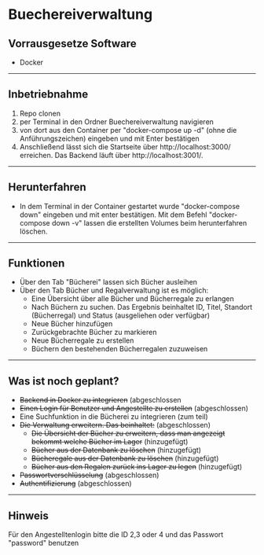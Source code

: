 # Buechereiverwaltung

## Vorrausgesetze Software
- Docker
---

## Inbetriebnahme
1. Repo clonen
2. per Terminal in den Ordner Buechereiverwaltung navigieren
3. von dort aus den Container per "docker-compose up -d" (ohne die Anführungszeichen) eingeben und mit Enter bestätigen 
4. Anschließend lässt sich die Startseite über http://localhost:3000/ erreichen. Das Backend läuft über http://localhost:3001/.
---
## Herunterfahren
- In dem Terminal in der Container gestartet wurde "docker-compose down" eingeben und mit enter bestätigen. Mit dem Befehl "docker-compose down -v" lassen die erstellten Volumes beim herunterfahren löschen.
---
## Funktionen
- Über den Tab "Bücherei" lassen sich Bücher ausleihen
- Über den Tab Bücher und Regalverwaltung ist es möglich:
  - Eine Übersicht über alle Bücher und Bücherregale zu erlangen 
  - Nach Büchern zu suchen. Das Ergebnis beinhaltet ID, Titel, Standort (Bücherregal) und Status (ausgeliehen oder verfügbar)
  - Neue Bücher hinzufügen
  - Zurückgebrachte Bücher zu markieren
  - Neue Bücherregale zu erstellen
  - Büchern den bestehenden Bücherregalen zuzuweisen
---
## Was ist noch geplant?
- ~~Backend in Docker zu integrieren~~ (abgeschlossen
- ~~Einen Login für Benutzer und Angestellte zu erstellen~~ (abgeschlossen)
- Eine Suchfunktion in die Bücherei zu integrieren (zum teil)
- ~~Die Verwaltung erweitern. Das beinhaltet:~~ (abgeschlossen)
  - ~~Die Übersicht der Bücher zu erweitern, dass man angezeigt bekommt welche Bücher im Lager~~ (hinzugefügt) 
  - ~~Bücher aus der Datenbank zu löschen~~ (hinzugefügt)
  - ~~Bücheregale aus der Datenbank zu löschen~~ (hinzugefügt)
  - ~~Bücher aus den Regalen zurück ins Lager zu legen~~ (hinzugefügt)
- ~~Passwortverschlüsselung~~ (abgeschlossen)
- ~~Authentifizierung~~ (abgeschlossen)
--- 
## Hinweis
Für den Angestelltenlogin bitte die ID 2,3 oder 4 und das Passwort "password" benutzen
  